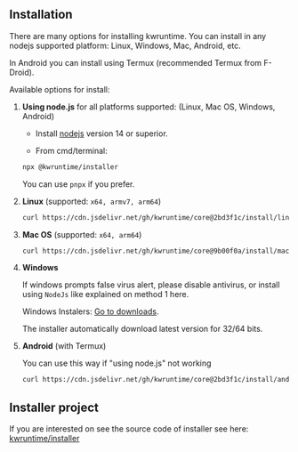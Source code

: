 ## Installation

There are many options for installing kwruntime. You can install in any nodejs supported platform: Linux, Windows, Mac, Android, etc.

In Android you can install using Termux  (recommended Termux from F-Droid).

Available options for install:

1. **Using node.js** for all platforms supported: (Linux, Mac OS, Windows, Android)

	* Install [nodejs](https://nodejs.org/en/download/) version 14 or superior.

	* From cmd/terminal:
	
	```bash
	npx @kwruntime/installer
	``` 

	You can use `pnpx` if you prefer.


2. **Linux** (supported: ```x64, armv7, arm64```)

	```bash
	curl https://cdn.jsdelivr.net/gh/kwruntime/core@2bd3f1c/install/linux.sh | bash
	``` 

3. **Mac OS** (supported: ```x64, arm64```)

	```bash
	curl https://cdn.jsdelivr.net/gh/kwruntime/core@9b00f0a/install/mac.sh | bash
	``` 

4. **Windows** 

	If windows prompts false virus alert, please disable antivirus, or install using ```NodeJs``` like explained on method 1 here.

	Windows Instalers: [Go to downloads](https://github.com/kwruntime/installer/releases).

	The installer automatically download latest version for 32/64 bits.


5. **Android** (with Termux)

	You can use this way if "using node.js" not working
	```bash 
	curl https://cdn.jsdelivr.net/gh/kwruntime/core@2bd3f1c/install/android.sh | bash
	```

## Installer project

If you are interested on see the source code of installer see here: [kwruntime/installer](https://github.com/kwruntime/installer)